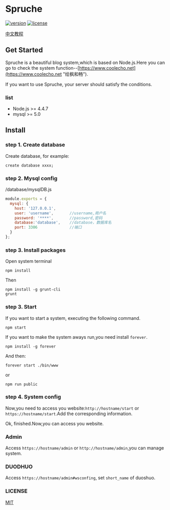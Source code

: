 # Spruche

[![version](https://img.shields.io/badge/vserion-v0.0.7-brightgreen.svg)](https://github.com/IceEnd/Spruche)
[![license](https://img.shields.io/github/license/mashape/apistatus.svg)](https://github.com/IceEnd/Spruche/blob/master/LICENSE)

[中文教程](https://www.coolecho.net/article/av17)

## Get Started
Spruche is a beautiful blog system,which is based on Node.js.Here you can go to check the system function--[https://www.coolecho.net](https://www.coolecho.net "绘枫和畅").

If you want to use Spruche, your server should satisfy the conditions.
### list
- Node.js >= 4.4.7
- mysql >= 5.0

## Install
### step 1. Create database

Create database, for example:<br>
```
create database xxxx;
```

### step 2. Mysql config
/database/mysqlDB.js <br>
```js
module.exports = {
  mysql: {
    host: '127.0.0.1',
    user: 'username',       //username,用户名
    password: '****',       //password,密码
    database:'database',    //database，数据库名
    port: 3306              //端口
  }
};
```
### step 3. Install packages

Open system terminal
```
npm install
```
Then
```
npm install -g grunt-cli
grunt
```

### step 3. Start

If you want to start a system, executing the following command.
```
npm start
```
If you want to make the system aways run,you need install `forever`.
```
npm install -g forever
```
And then:
```
forever start ./bin/www
```
or
```
npm run public
```

### step 4. System config

Now,you need to access you website:`http://hostname/start` or `https://hostname/start`.Add the corresponding information.

Ok, finished.Now,you can access you website.

### Admin

Access `https://hostname/admin` or `http://hostname/admin`,you can manage system.

### DUODHUO

Access `https://hostname/admin#wsconfing`, set ```short_name``` of duoshuo.

### LICENSE

[MIT](https://github.com/pantsPoi/Spruche/blob/master/LICENSE)
